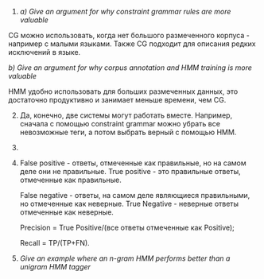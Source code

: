 1. *a) Give an argument for why constraint grammar rules are more valuable*

CG можно использовать, когда нет большого размеченного корпуса - например с малыми языками. Также CG подходит для описания редких исключений в языке.

*b) Give an argument for why corpus annotation and HMM training is more valuable*

HMM удобно использовать для больших размеченных данных, это достаточно продуктивно и занимает меньше времени, чем CG.

2. Да, конечно, две системы могут работать вместе. Например, сначала с помощью constraint grammar можно убрать все невозможные теги, а потом выбрать верный с помощью HMM.

3. 

4. False positive - ответы, отмеченные как правильные, но на самом деле они не правильные. True positive - это правильные ответы, отмеченные как правильные.

   False negative -  ответы, на самом деле являющиеся правильными, но отмеченные как неверные. True Negative - неверные ответы отмеченные как неверные.

   Precision = True Positive/(все ответы отмеченные как Positive);

   Recall = TP/(TP+FN). 

5. *Give an example where an n-gram HMM performs better than a unigram HMM tagger*

